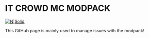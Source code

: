 # IT CROWD MC MODPACK

[![N|Solid](https://cldup.com/dTxpPi9lDf.thumb.png)](https://nodesource.com/products/nsolid)

This GitHub page is mainly used to manage issues with the modpack!

